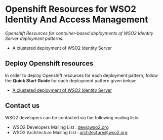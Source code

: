 # Openshift Resources for WSO2 Identity And Access Management

*Openshift Resources for container-based deployments of WSO2 Identity Server deployment patterns.*

* A clustered deployment of WSO2 Identity Server

## Deploy Openshift resources

In order to deploy Openshift resources for each deployment pattern, follow the **Quick Start Guide** for each deployment pattern given below:

* [A clustered deployment of WSO2 Identity Server](is-pattern-1/README.md)

## Contact us

WSO2 developers can be contacted via the following mailing lists:

* WSO2 Developers Mailing List : [dev@wso2.org](mailto:dev@wso2.org)
* WSO2 Architecture Mailing List : [architecture@wso2.org](mailto:architecture@wso2.org)
